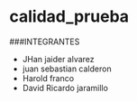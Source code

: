 # calidad_prueba
###INTEGRANTES
- JHan jaider alvarez
- juan sebastian calderon
- Harold franco
- David Ricardo jaramillo